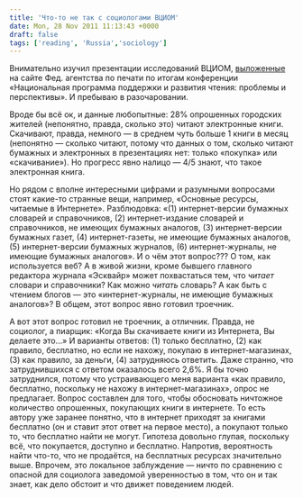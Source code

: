 ```yaml
---
title: 'Что-то не так с социологами ВЦИОМ'
date: Mon, 28 Nov 2011 11:13:43 +0000
draft: false
tags: ['reading', 'Russia','sociology']
---
```


Внимательно изучил презентации исследований ВЦИОМ, [выложенные](http://fapmc.ru/magnoliaPublic/rospechat/newsandevents/newsagency/2011/11/item11.html) на сайте Фед. агентства по печати по итогам конференции «Национальная программа поддержки и развития чтения: проблемы и перспективы». И пребываю в разочаровании.

Вроде бы всё ок, и данные любопытные: 28% опрошенных городских жителей (непонятно, правда, сколько это) читают электронные книги. Скачивают, правда, немного — в среднем чуть больше 1 книги в месяц (непонятно — сколько читают, потому что данных о том, сколько читают бумажных и электронных в презентациях нет: только «покупка» или «скачивание»). Но прогресс явно налицо — 4/5 знают, что такое электронная книга.

Но рядом с вполне интересными цифрами и разумными вопросами стоят какие-то странные вещи, например, «Основные ресурсы, читаемые в Интернете». Разблюдовка: «(1) интернет-версии бумажных словарей и справочников, (2) интернет-издание словарей и справочников, не имеющих бумажных аналогов, (3) интернет-версии бумажных газет, (4) интернет-газеты, не имеющие бумажных аналогов, (5) интернет-версии бумажных журналов, (6) интернет-журналы, не имеющие бумажных аналогов». И о чём этот вопрос??? О том, как используется веб? А в живой жизни, кроме бывшего главного редактора журнала «Эсквайр» может похвастаться тем, что _читает_ словари и справочники? Как можно _читать_ словарь? А как быть с чтением блогов — это «интернет-журналы, не имеющие бумажных аналогов»? В общем, этот вопрос явно готовил троечник.

А вот этот вопрос готовил не троечник, а отличник. Правда, не социолог, а пиарщик: «Когда Вы скачиваете книги из Интернета, Вы делаете это…» И варианты ответов: (1) только бесплатно, (2) как правило, бесплатно, но если не нахожу, покупаю в интернет-магазинах, (3) как правило, за деньги, (4) затрудняюсь ответить. Даже странно, что затруднившихся с ответом оказалось всего 2,6%. Я бы точно затруднился, потому что устраивающего меня варианта «как правило, бесплатно, поскольку не нахожу в интернет-магазинах», опрос не предлагает. Вопрос составлен для того, чтобы обосновать ничтожное количество опрошенных, покупающих книги в интернете. То есть автору уже заранее понятно, что в интернет приходят за книгами бесплатно (он и ставит этот ответ на первое место), а покупают только то, что бесплатно найти не могут. Гипотеза довольно глупая, поскольку всё, что покупается, доступно и бесплатно. Напротив, вероятность найти что-то, что не продаётся, на бесплатных ресурсах значительно выше. Впрочем, это локальное заблуждение — ничто по сравнению с опасной для социолога заведомой уверенностью в том, что он и так знает, как дело обстоит и что движет поведением людей.
